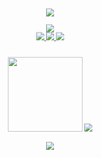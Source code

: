 <h3 align="center">
	<p align="center"><img src="https://raw.githubusercontent.com/catppuccin/catppuccin/main/assets/footers/gray0_ctp_on_line.svg?sanitize=true" /></p>
	<img src="https://readme-typing-svg.herokuapp.com?font=Fira+Code&duration=1240&pause=2800&color=fafafa&center=true&width=600&lines=Hi!;Im+An+Enigma."
</h3>
	
<div align="center">
  <a href="mailto:anggirrr31@gmail.com">
    <img src="https://img.shields.io/badge/Gmail-D14836?style=flat&logo=gmail&logoColor=white">
  </a>
  <a href="https://discordapp.com/users/909294977698369557"> </a>
  <a href="https://t.me/sukalaper">
    <img src="https://img.shields.io/badge/Telegram-2CA5E0?style=flat&logo=telegram&logoColor=white">
  <a/>
  <a href="https://open.spotify.com/playlist/79XudxhnmjjhqKk6ucUec3?si=iNTOAu8PQxGRmKkStZnO3A">
    <img src="https://img.shields.io/badge/Spotify-1DB954?logo=spotify&logoColor=fff&style=flat">
  </a><br/>
  <img src="https://raw.githubusercontent.com/catppuccin/catppuccin/main/assets/misc/transparent.png" height="30" width="0px"/>
</div>

<div align="center">
  <img src="https://github-readme-stats-rho-beige.vercel.app/api?username=sukalaper&bg_color=00000000&text_color=fafafa&icon_color=fafafa&title_color=8bd5ca&card_width=420&show_icons=true&hide_border=true&hide_title=true&include_all_commits=false&count_private=false" height="150" />
  <img src="https://github-readme-stats.vercel.app/api/top-langs/?username=sukalaper&bg_color=00000000&text_color=fafafa&title_color=00000000&hide_border=true&langs_count=15&layout=compact" />
</div>

<p align="center"><img src="https://raw.githubusercontent.com/catppuccin/catppuccin/main/assets/footers/gray0_ctp_on_line.svg?sanitize=true" /></p>
